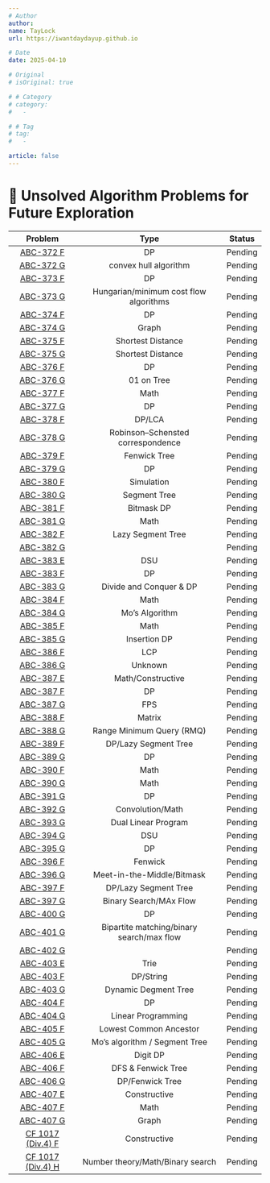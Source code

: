 ```yaml
---
# Author
author:
name: TayLock
url: https://iwantdaydayup.github.io

# Date
date: 2025-04-10

# Original
# isOriginal: true

# # Category
# category:
#   -

# # Tag
# tag:
#   -

article: false
---
```


# 🧩 Unsolved Algorithm Problems for Future Exploration

|                              Problem                               |                   Type                    | Status  |
| :----------------------------------------------------------------: | :---------------------------------------: | :-----: |
|   [ABC-372 F](https://atcoder.jp/contests/abc372/tasks/abc372_f)   |                    DP                     | Pending |
|   [ABC-372 G](https://atcoder.jp/contests/abc372/tasks/abc372_g)   |           convex hull algorithm           | Pending |
|   [ABC-373 F](https://atcoder.jp/contests/abc373/tasks/abc373_f)   |                    DP                     | Pending |
|   [ABC-373 G](https://atcoder.jp/contests/abc373/tasks/abc373_g)   |  Hungarian/minimum cost flow algorithms   | Pending |
|   [ABC-374 F](https://atcoder.jp/contests/abc374/tasks/abc374_f)   |                    DP                     | Pending |
|   [ABC-374 G](https://atcoder.jp/contests/abc374/tasks/abc374_g)   |                   Graph                   | Pending |
|   [ABC-375 F](https://atcoder.jp/contests/abc375/tasks/abc375_f)   |             Shortest Distance             | Pending |
|   [ABC-375 G](https://atcoder.jp/contests/abc375/tasks/abc375_g)   |             Shortest Distance             | Pending |
|   [ABC-376 F](https://atcoder.jp/contests/abc376/tasks/abc376_f)   |                    DP                     | Pending |
|   [ABC-376 G](https://atcoder.jp/contests/abc376/tasks/abc376_g)   |                01 on Tree                 | Pending |
|   [ABC-377 F](https://atcoder.jp/contests/abc377/tasks/abc377_f)   |                   Math                    | Pending |
|   [ABC-377 G](https://atcoder.jp/contests/abc377/tasks/abc377_g)   |                    DP                     | Pending |
|   [ABC-378 F](https://atcoder.jp/contests/abc378/tasks/abc378_f)   |                  DP/LCA                   | Pending |
|   [ABC-378 G](https://atcoder.jp/contests/abc378/tasks/abc378_g)   |     Robinson–Schensted correspondence     | Pending |
|   [ABC-379 F](https://atcoder.jp/contests/abc379/tasks/abc379_f)   |               Fenwick Tree                | Pending |
|   [ABC-379 G](https://atcoder.jp/contests/abc379/tasks/abc379_g)   |                    DP                     | Pending |
|   [ABC-380 F](https://atcoder.jp/contests/abc380/tasks/abc380_f)   |                Simulation                 | Pending |
|   [ABC-380 G](https://atcoder.jp/contests/abc380/tasks/abc380_g)   |               Segment Tree                | Pending |
|   [ABC-381 F](https://atcoder.jp/contests/abc381/tasks/abc381_f)   |                Bitmask DP                 | Pending |
|   [ABC-381 G](https://atcoder.jp/contests/abc381/tasks/abc381_g)   |                   Math                    | Pending |
|   [ABC-382 F](https://atcoder.jp/contests/abc382/tasks/abc382_f)   |             Lazy Segment Tree             | Pending |
|   [ABC-382 G](https://atcoder.jp/contests/abc382/tasks/abc382_g)   |                                           | Pending |
|   [ABC-383 E](https://atcoder.jp/contests/abc383/tasks/abc383_e)   |                    DSU                    | Pending |
|   [ABC-383 F](https://atcoder.jp/contests/abc383/tasks/abc383_f)   |                    DP                     | Pending |
|   [ABC-383 G](https://atcoder.jp/contests/abc383/tasks/abc383_g)   |          Divide and Conquer & DP          | Pending |
|   [ABC-384 F](https://atcoder.jp/contests/abc384/tasks/abc384_f)   |                   Math                    | Pending |
|   [ABC-384 G](https://atcoder.jp/contests/abc384/tasks/abc384_g)   |              Mo’s Algorithm               | Pending |
|   [ABC-385 F](https://atcoder.jp/contests/abc385/tasks/abc385_f)   |                   Math                    | Pending |
|   [ABC-385 G](https://atcoder.jp/contests/abc385/tasks/abc385_g)   |               Insertion DP                | Pending |
|   [ABC-386 F](https://atcoder.jp/contests/abc386/tasks/abc386_f)   |                    LCP                    | Pending |
|   [ABC-386 G](https://atcoder.jp/contests/abc386/tasks/abc386_g)   |                  Unknown                  | Pending |
|   [ABC-387 E](https://atcoder.jp/contests/abc387/tasks/abc387_e)   |             Math/Constructive             | Pending |
|   [ABC-387 F](https://atcoder.jp/contests/abc387/tasks/abc387_f)   |                    DP                     | Pending |
|   [ABC-387 G](https://atcoder.jp/contests/abc387/tasks/abc387_g)   |                    FPS                    | Pending |
|   [ABC-388 F](https://atcoder.jp/contests/abc388/tasks/abc388_f)   |                  Matrix                   | Pending |
|   [ABC-388 G](https://atcoder.jp/contests/abc388/tasks/abc388_g)   |         Range Minimum Query (RMQ)         | Pending |
|   [ABC-389 F](https://atcoder.jp/contests/abc389/tasks/abc389_f)   |           DP/Lazy Segment Tree            | Pending |
|   [ABC-389 G](https://atcoder.jp/contests/abc389/tasks/abc389_g)   |                    DP                     | Pending |
|   [ABC-390 F](https://atcoder.jp/contests/abc390/tasks/abc390_f)   |                   Math                    | Pending |
|   [ABC-390 G](https://atcoder.jp/contests/abc390/tasks/abc390_g)   |                   Math                    | Pending |
|   [ABC-391 G](https://atcoder.jp/contests/abc391/tasks/abc391_g)   |                    DP                     | Pending |
|   [ABC-392 G](https://atcoder.jp/contests/abc392/tasks/abc392_g)   |             Convolution/Math              | Pending |
|   [ABC-393 G](https://atcoder.jp/contests/abc393/tasks/abc393_g)   |            Dual Linear Program            | Pending |
|   [ABC-394 G](https://atcoder.jp/contests/abc394/tasks/abc394_g)   |                    DSU                    | Pending |
|   [ABC-395 G](https://atcoder.jp/contests/abc395/tasks/abc395_g)   |                    DP                     | Pending |
|   [ABC-396 F](https://atcoder.jp/contests/abc396/tasks/abc396_f)   |                  Fenwick                  | Pending |
|   [ABC-396 G](https://atcoder.jp/contests/abc396/tasks/abc396_g)   |        Meet-in-the-Middle/Bitmask         | Pending |
|   [ABC-397 F](https://atcoder.jp/contests/abc397/tasks/abc397_f)   |           DP/Lazy Segment Tree            | Pending |
|   [ABC-397 G](https://atcoder.jp/contests/abc397/tasks/abc397_g)   |          Binary Search/MAx Flow           | Pending |
|   [ABC-400 G](https://atcoder.jp/contests/abc400/tasks/abc400_g)   |                    DP                     | Pending |
|   [ABC-401 G](https://atcoder.jp/contests/abc401/tasks/abc401_g)   | Bipartite matching/binary search/max flow | Pending |
|   [ABC-402 G](https://atcoder.jp/contests/abc402/tasks/abc402_g)   |                                           | Pending |
|   [ABC-403 E](https://atcoder.jp/contests/abc403/tasks/abc403_e)   |                   Trie                    | Pending |
|   [ABC-403 F](https://atcoder.jp/contests/abc403/tasks/abc403_f)   |                 DP/String                 | Pending |
|   [ABC-403 G](https://atcoder.jp/contests/abc403/tasks/abc403_g)   |           Dynamic Degment Tree            | Pending |
|   [ABC-404 F](https://atcoder.jp/contests/abc404/tasks/abc404_f)   |                    DP                     | Pending |
|   [ABC-404 G](https://atcoder.jp/contests/abc404/tasks/abc404_g)   |            Linear Programming             | Pending |
|   [ABC-405 F](https://atcoder.jp/contests/abc405/tasks/abc405_f)   |          Lowest Common Ancestor           | Pending |
|   [ABC-405 G](https://atcoder.jp/contests/abc405/tasks/abc405_g)   |       Mo’s algorithm / Segment Tree       | Pending |
|   [ABC-406 E](https://atcoder.jp/contests/abc406/tasks/abc406_e)   |                 Digit DP                  | Pending |
|   [ABC-406 F](https://atcoder.jp/contests/abc406/tasks/abc406_f)   |            DFS & Fenwick Tree             | Pending |
|   [ABC-406 G](https://atcoder.jp/contests/abc406/tasks/abc406_g)   |              DP/Fenwick Tree              | Pending |
|   [ABC-407 E](https://atcoder.jp/contests/abc407/tasks/abc407_e)   |               Constructive                | Pending |
|   [ABC-407 F](https://atcoder.jp/contests/abc407/tasks/abc407_f)   |                   Math                    | Pending |
|   [ABC-407 G](https://atcoder.jp/contests/abc407/tasks/abc407_g)   |                   Graph                   | Pending |
| [CF 1017 (Div.4) F](https://codeforces.com/contest/2094/problem/F) |               Constructive                | Pending |
| [CF 1017 (Div.4) H](https://codeforces.com/contest/2094/problem/H) |     Number theory/Math/Binary search      | Pending |

<!-- | [ABC-400 G](https://atcoder.jp/contests/abc400/tasks/abc400_g) |  DP  | Completed or Pending | -->
